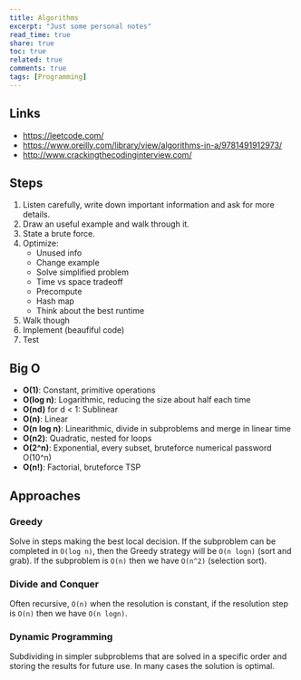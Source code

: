 ```yaml
---
title: Algorithms
excerpt: "Just some personal notes"
read_time: true
share: true
toc: true
related: true
comments: true
tags: [Programming]
---
```


<!--
https://leetcode.com/discuss/general-discussion/419062/list-of-leetcode-question-to-cover-all-the-concepts-and-type-of-questions

https://leetcode.com/discuss/career/452130/interview-quick-start-leetcode-list-for-training-most-common-techniques-my-must-do-questions
-->

## Links

- https://leetcode.com/
- https://www.oreilly.com/library/view/algorithms-in-a/9781491912973/
- http://www.crackingthecodinginterview.com/

## Steps

1. Listen carefully, write down important information and ask for more details.
2. Draw an useful example and walk through it.
3. State a brute force.
4. Optimize:
   - Unused info
   - Change example
   - Solve simplified problem
   - Time vs space tradeoff
   - Precompute
   - Hash map
   - Think about the best runtime
5. Walk though
6. Implement (beaufiful code)
7. Test

## Big O

- **O(1)**: Constant, primitive operations
- **O(log n)**: Logarithmic, reducing the size about half each time
- **O(nd)** for d < 1: Sublinear
- **O(n)**: Linear
- **O(n log n)**: Linearithmic, divide in subproblems and merge in linear time
- **O(n2)**: Quadratic, nested for loops
- **O(2^n)**: Exponential, every subset, bruteforce numerical password O(10^n)
- **O(n!)**: Factorial, bruteforce TSP

## Approaches

### Greedy

Solve in steps making the best local decision. If the subproblem can be completed in `O(log n)`, then the Greedy strategy will be `O(n logn)` (sort and grab). If the subproblem is `O(n)` then we have `O(n^2)` (selection sort).

### Divide and Conquer

Often recursive, `O(n)` when the resolution is constant, if the resolution step is `O(n)` then we have `O(n logn)`.

### Dynamic Programming

Subdividing in simpler subproblems that are solved in a specific order and storing the results for future use. In many cases the solution is optimal.
